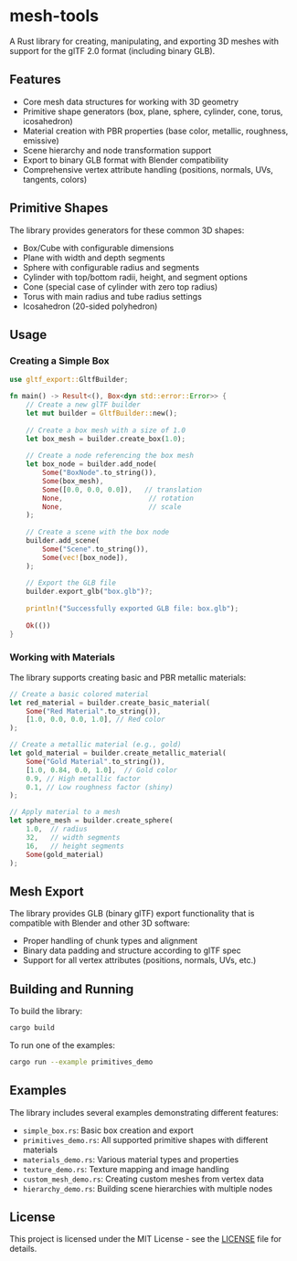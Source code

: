 # mesh-tools

A Rust library for creating, manipulating, and exporting 3D meshes with support for the glTF 2.0 format (including binary GLB).

## Features

- Core mesh data structures for working with 3D geometry
- Primitive shape generators (box, plane, sphere, cylinder, cone, torus, icosahedron)
- Material creation with PBR properties (base color, metallic, roughness, emissive)
- Scene hierarchy and node transformation support
- Export to binary GLB format with Blender compatibility
- Comprehensive vertex attribute handling (positions, normals, UVs, tangents, colors)

## Primitive Shapes

The library provides generators for these common 3D shapes:

- Box/Cube with configurable dimensions
- Plane with width and depth segments
- Sphere with configurable radius and segments
- Cylinder with top/bottom radii, height, and segment options
- Cone (special case of cylinder with zero top radius)
- Torus with main radius and tube radius settings
- Icosahedron (20-sided polyhedron)

## Usage

### Creating a Simple Box

```rust
use gltf_export::GltfBuilder;

fn main() -> Result<(), Box<dyn std::error::Error>> {
    // Create a new glTF builder
    let mut builder = GltfBuilder::new();
    
    // Create a box mesh with a size of 1.0
    let box_mesh = builder.create_box(1.0);
    
    // Create a node referencing the box mesh
    let box_node = builder.add_node(
        Some("BoxNode".to_string()),
        Some(box_mesh),
        Some([0.0, 0.0, 0.0]),   // translation
        None,                     // rotation
        None,                     // scale
    );
    
    // Create a scene with the box node
    builder.add_scene(
        Some("Scene".to_string()),
        Some(vec![box_node]),
    );
    
    // Export the GLB file
    builder.export_glb("box.glb")?;
    
    println!("Successfully exported GLB file: box.glb");
    
    Ok(())
}
```

### Working with Materials

The library supports creating basic and PBR metallic materials:

```rust
// Create a basic colored material
let red_material = builder.create_basic_material(
    Some("Red Material".to_string()),
    [1.0, 0.0, 0.0, 1.0], // Red color
);

// Create a metallic material (e.g., gold)
let gold_material = builder.create_metallic_material(
    Some("Gold Material".to_string()),
    [1.0, 0.84, 0.0, 1.0],  // Gold color
    0.9, // High metallic factor
    0.1, // Low roughness factor (shiny)
);

// Apply material to a mesh
let sphere_mesh = builder.create_sphere(
    1.0,  // radius
    32,   // width segments
    16,   // height segments
    Some(gold_material)
);
```

## Mesh Export

The library provides GLB (binary glTF) export functionality that is compatible with Blender and other 3D software:

- Proper handling of chunk types and alignment
- Binary data padding and structure according to glTF spec
- Support for all vertex attributes (positions, normals, UVs, etc.)

## Building and Running

To build the library:

```bash
cargo build
```

To run one of the examples:

```bash
cargo run --example primitives_demo
```

## Examples

The library includes several examples demonstrating different features:

- `simple_box.rs`: Basic box creation and export
- `primitives_demo.rs`: All supported primitive shapes with different materials
- `materials_demo.rs`: Various material types and properties
- `texture_demo.rs`: Texture mapping and image handling
- `custom_mesh_demo.rs`: Creating custom meshes from vertex data
- `hierarchy_demo.rs`: Building scene hierarchies with multiple nodes

## License

This project is licensed under the MIT License - see the [LICENSE](LICENSE) file for details.
